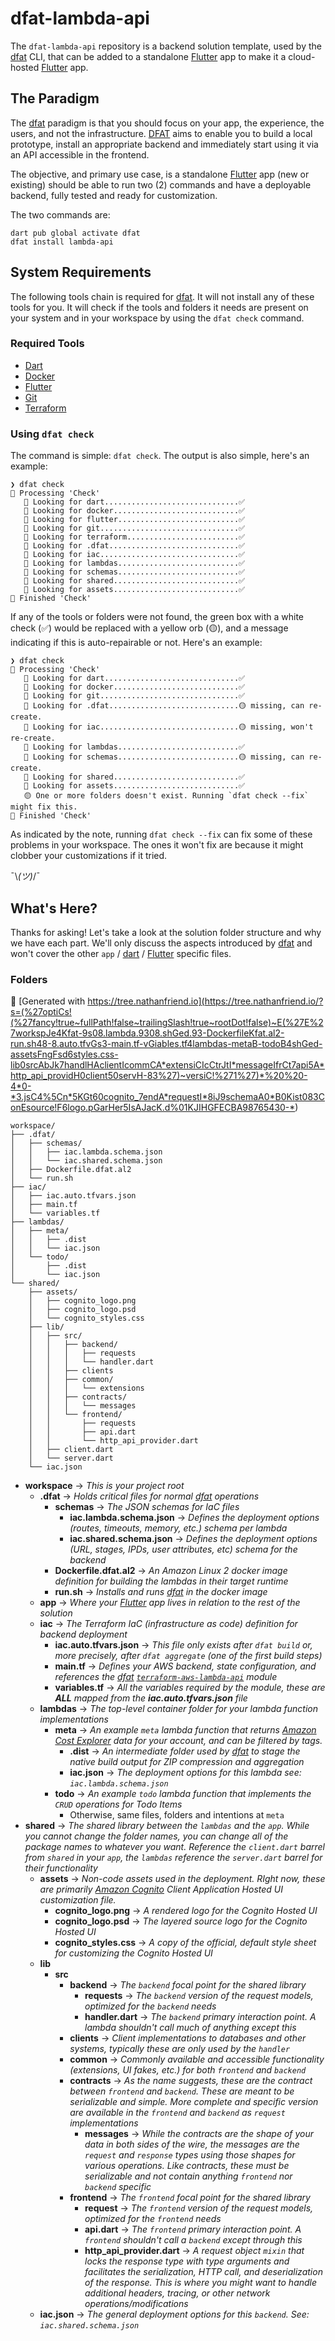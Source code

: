 # dfat-lambda-api

The `dfat-lambda-api` repository is a backend solution template, used by the [dfat](https://pub.dev/packages/dfat) CLI, that can be added to a standalone [Flutter](https://flutter.dev) app to make it a cloud-hosted [Flutter](https://flutter.dev) app.

## The Paradigm

The [dfat](https://pub.dev/packages/dfat) paradigm is that you should focus on your app, the experience, the users, and not the infrastructure. [DFAT](https://pub.dev/packages/dfat) aims to enable you to build a local prototype, install an appropriate backend and immediately start using it via an API accessible in the frontend.

The objective, and primary use case, is a standalone [Flutter](https://flutter.dev) app (new or existing) should be able to run two (2) commands and have a deployable backend, fully tested and ready for customization.

The two commands are:

```shell
dart pub global activate dfat
dfat install lambda-api
```

## System Requirements

The following tools chain is required for [dfat](https://pub.dev/packages/dfat). It will not install any of these tools for you. It will check if the tools and folders it needs are present on your system and in your workspace by using the `dfat check` command.

### Required Tools

- [Dart](https://dart.dev/get-dart)
- [Docker](https://www.docker.com/get-started)
- [Flutter](https://docs.flutter.dev/get-started/install)
- [Git](https://git-scm.com/downloads)
- [Terraform](https://www.terraform.io/downloads)

### Using `dfat check`

The command is simple: `dfat check`. The output is also simple, here's an example:

```shell
❯ dfat check
🤖 Processing 'Check'
   🔦 Looking for dart..............................✅
   🔦 Looking for docker............................✅
   🔦 Looking for flutter...........................✅
   🔦 Looking for git...............................✅
   🔦 Looking for terraform.........................✅
   🔦 Looking for .dfat.............................✅
   🔦 Looking for iac...............................✅
   🔦 Looking for lambdas...........................✅
   🔦 Looking for schemas...........................✅
   🔦 Looking for shared............................✅
   🔦 Looking for assets............................✅
🏁 Finished 'Check'
```

If any of the tools or folders were not found, the green box with a white check (✅) would be replaced with a yellow orb (🟡), and a message indicating if this is auto-repairable or not. Here's an example:

```shell
❯ dfat check
🤖 Processing 'Check'
   🔦 Looking for dart..............................✅
   🔦 Looking for docker............................✅
   🔦 Looking for git...............................✅
   🔦 Looking for .dfat.............................🟡 missing, can re-create.
   🔦 Looking for iac...............................🟡 missing, won't re-create.
   🔦 Looking for lambdas...........................✅
   🔦 Looking for schemas...........................🟡 missing, can re-create.
   🔦 Looking for shared............................✅
   🔦 Looking for assets............................✅
   🟡 One or more folders doesn't exist. Running `dfat check --fix` might fix this.
🏁 Finished 'Check'
```

As indicated by the note, running `dfat check --fix` can fix some of these problems in your workspace. The ones it won't fix are because it might clobber your customizations if it tried.

¯\\_(ツ)_/¯

## What's Here?

Thanks for asking! Let's take a look at the solution folder structure and why we have each part. We'll only discuss the aspects introduced by [dfat](https://pub.dev/packages/dfat) and won't cover the other `app` / [dart](https://dart.dev) / [Flutter](https://flutter.dev) specific files.

### Folders

💫 [Generated with https://tree.nathanfriend.io](<https://tree.nathanfriend.io/?s=(%27optiCs!(%27fancy!true~fullPath!false~trailingSlash!true~rootDot!false)~E(%27E%27workspJe4Kfat-9s08.lambda.9308.shGed.93-DockerfileKfat.al2-run.sh48-8.auto.tfvGs3-main.tf-vGiables.tf4lambdas-metaB-todoB4shGed-assetsFngFsd6styles.css-lib0srcAbJk7handlHAclientIcommCA*extensiCIcCtrJtI*messageIfrCt7api5A*http_api_providH0client50servH-83%27)~versiC!%271%27)*%20%20-4*0-*3.jsC4%5Cn*5KGt60cognito_7endA*requestI*8iJ9schemaA0*B0Kist083ConEsource!F6logo.pGarHer5IsAJacK.d%01KJIHGFECBA98765430-*>)

```text
workspace/
├── .dfat/
│   ├── schemas/
│   │   ├── iac.lambda.schema.json
│   │   └── iac.shared.schema.json
│   ├── Dockerfile.dfat.al2
│   └── run.sh
├── iac/
│   ├── iac.auto.tfvars.json
│   ├── main.tf
│   └── variables.tf
├── lambdas/
│   ├── meta/
│   │   ├── .dist
│   │   └── iac.json
│   └── todo/
│       ├── .dist
│       └── iac.json
└── shared/
    ├── assets/
    │   ├── cognito_logo.png
    │   ├── cognito_logo.psd
    │   └── cognito_styles.css
    ├── lib/
    │   ├── src/
    │   │   ├── backend/
    │   │   │   ├── requests
    │   │   │   └── handler.dart
    │   │   ├── clients
    │   │   ├── common/
    │   │   │   └── extensions
    │   │   ├── contracts/
    │   │   │   └── messages
    │   │   └── frontend/
    │   │       ├── requests
    │   │       ├── api.dart
    │   │       └── http_api_provider.dart
    │   ├── client.dart
    │   └── server.dart
    └── iac.json
```

- **workspace** → _This is your project root_
  - **.dfat** → _Holds critical files for normal [dfat](https://pub.dev/packages/dfat) operations_
    - **schemas** → _The JSON schemas for IaC files_
      - **iac.lambda.schema.json** → _Defines the deployment options (routes, timeouts, memory, etc.) schema per lambda_
      - **iac.shared.schema.json** → _Defines the deployment options (URL, stages, IPDs, user attributes, etc) schema for the backend_
    - **Dockerfile.dfat.al2** → _An Amazon Linux 2 docker image definition for building the lambdas in their target runtime_
    - **run.sh** → _Installs and runs [dfat](https://pub.dev/packages/dfat) in the docker image_
  - **app** → _Where your [Flutter](https://flutter.dev) app lives in relation to the rest of the solution_
  - **iac** → _The Terraform IaC (infrastructure as code) definition for backend deployment_
    - **iac.auto.tfvars.json** → _This file only exists after `dfat build` or, more precisely, after `dfat aggregate` (one of the first build steps)_
    - **main.tf** → _Defines your AWS backend, state configuration, and references the [dfat](https://pub.dev/packages/dfat) [`terraform-aws-lambda-api`](https://registry.terraform.io/modules/GioCirque/lambda-api/aws/latest) module_
    - **variables.tf** → _All the variables required by the module, these are **ALL** mapped from the **iac.auto.tfvars.json** file_
  - **lambdas** → _The top-level container folder for your lambda function implementations_
    - **meta** → _An example `meta` lambda function that returns [Amazon Cost Explorer](https://aws.amazon.com/aws-cost-management/aws-cost-explorer/) data for your account, and can be filtered by tags._
      - **.dist** → _An intermediate folder used by [dfat](https://pub.dev/packages/dfat) to stage the native build output for ZIP compression and aggregation_
      - **iac.json** → _The deployment options for this lambda see: `iac.lambda.schema.json`_
    - **todo** → _An example `todo` lambda function that implements the `CRUD` operations for Todo Items_
      - Otherwise, same files, folders and intentions at `meta`
- **shared** → _The shared library between the `lambdas` and the `app`. While you cannot change the folder names, you can change all of the package names to whatever you want. Reference the `client.dart` barrel from `shared` in your `app`, the `lambdas` reference the `server.dart` barrel for their functionality_
  - **assets** → _Non-code assets used in the deployment. RIght now, these are primarily [Amazon Cognito](https://aws.amazon.com/cognito/) Client Application Hosted UI customization file._
    - **cognito_logo.png** → _A rendered logo for the Cognito Hosted UI_
    - **cognito_logo.psd** → _The layered source logo for the Cognito Hosted UI_
    - **cognito_styles.css** → _A copy of the official, default style sheet for customizing the Cognito Hosted UI_
  - **lib**
    - **src**
      - **backend** → _The `backend` focal point for the shared library_
        - **requests** → _The `backend` version of the request models, optimized for the `backend` needs_
        - **handler.dart** → _The `backend` primary interaction point. A lambda shouldn't call much of anything except this_
      - **clients** → _Client implementations to databases and other systems, typically these are only used by the `handler`_
      - **common** → _Commonly available and accessible functionality (extensions, UI fakes, etc.) for both `frontend` and `backend`_
      - **contracts** → _As the name suggests, these are the contract between `frontend` and `backend`. These are meant to be serializable and simple. More complete and specific version are available in the `frontend` and `backend` as `request` implementations_
        - **messages** → _While the contracts are the shape of your data in both sides of the wire, the messages are the `request` and `response` types using those shapes for various operations. Like contracts, these must be serializable and not contain anything `frontend` nor `backend` specific_
      - **frontend** → _The `frontend` focal point for the shared library_
        - **request** → _The `frontend` version of the request models, optimized for the `frontend` needs_
        - **api.dart** → _The `frontend` primary interaction point. A `frontend` shouldn't call a `backend` except through this_
        - **http_api_provider.dart** → _A request object `mixin` that locks the response type with type arguments and facilitates the serialization, HTTP call, and deserialization of the response. This is where you might want to handle additional headers, tracing, or other network operations/modifications_
  - **iac.json** → _The general deployment options for this `backend`. See: `iac.shared.schema.json`_
